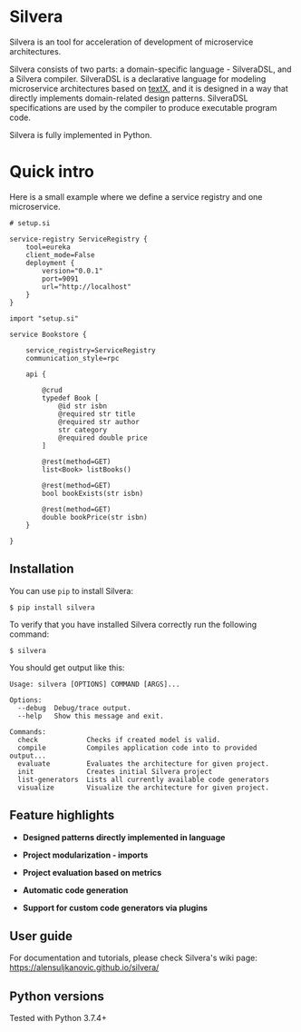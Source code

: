 # Silvera

Silvera is an tool for acceleration of development of microservice architectures.

Silvera consists of two parts: a domain-specific language - SilveraDSL, and
a Silvera compiler. SilveraDSL is a declarative language for modeling microservice
architectures based on [textX](https://github.com/textX/textX), and it is designed
in a way that directly implements domain-related design patterns. SilveraDSL
specifications are used by the compiler to produce executable program code.

Silvera is fully implemented in Python.

# Quick intro

Here is a small example where we define a service registry and one microservice.

```
# setup.si

service-registry ServiceRegistry {
	tool=eureka
	client_mode=False
	deployment {
		version="0.0.1"
		port=9091
		url="http://localhost"
	}
}
```

```
import "setup.si"

service Bookstore {

    service_registry=ServiceRegistry
    communication_style=rpc

    api {

        @crud
        typedef Book [
            @id str isbn
            @required str title
            @required str author
            str category
            @required double price
        ]

        @rest(method=GET)
        list<Book> listBooks()

        @rest(method=GET)
        bool bookExists(str isbn)

        @rest(method=GET)
        double bookPrice(str isbn)
    }

}
```


## Installation

You can use `pip` to install Silvera:

```
$ pip install silvera
```

To verify that you have installed Silvera correctly run the following command:

```
$ silvera
```

You should get output like this:

```
Usage: silvera [OPTIONS] COMMAND [ARGS]...

Options:
  --debug  Debug/trace output.
  --help   Show this message and exit.

Commands:
  check            Checks if created model is valid.
  compile          Compiles application code into to provided output...
  evaluate         Evaluates the architecture for given project.
  init             Creates initial Silvera project
  list-generators  Lists all currently available code generators
  visualize        Visualize the architecture for given project.
```


## Feature highlights

* **Designed patterns directly implemented in language**

* **Project modularization - imports**

* **Project evaluation based on metrics**

* **Automatic code generation**

* **Support for custom code generators via plugins**


## User guide

For documentation and tutorials, please check Silvera's wiki page: https://alensuljkanovic.github.io/silvera/


## Python versions

Tested with Python 3.7.4+
